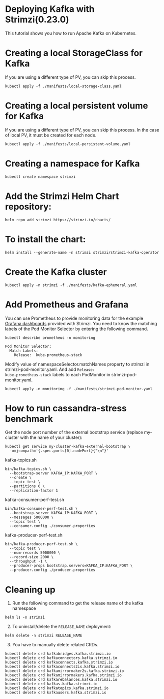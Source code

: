 # Deploying Kafka with Strimzi(0.23.0)
This tutorial shows you how to run Apache Kafka on Kubernetes.  

# Creating a local StorageClass for Kafka
If you are using a different type of PV, you can skip this process.  
```
kubectl apply -f ./manifests/local-storage-class.yaml
```

# Creating a local persistent volume for Kafka
If you are using a different type of PV, you can skip this process.
In the case of local PV, it must be created for each node.  
```
kubectl apply -f ./manifests/local-persistent-volume.yaml
```

# Creating a namespace for Kafka
```
kubectl create namespace strimzi
```

# Add the Strimzi Helm Chart repository:
```
helm repo add strimzi https://strimzi.io/charts/
```

# To install the chart:
```
helm install --generate-name -n strimzi strimzi/strimzi-kafka-operator
```

# Create the Kafka cluster
```
kubectl apply -n strimzi -f ./manifests/kafka-ephemeral.yaml
```

# Add Prometheus and Grafana
You can use Prometheus to provide monitoring data for the example 
[Grafana dashboards](https://github.com/strimzi/strimzi-kafka-operator/tree/main/examples/metrics/grafana-dashboards) 
provided with Strimzi. You need to know the matching labels of the Pod Monitor Selector by entering the following command.  
```
kubectl describe prometheus -n monitoring
```

```
Pod Monitor Selector:
  Match Labels:
    Release:  kube-prometheus-stack
```

Modify value of namespaceSelector.matchNames property to strimzi in strimzi-pod-monitor.yaml. 
And add <code>Release: kube-prometheus-stack</code> labels to each PodMonitor in strimzi-pod-monitor.yaml.

```
kubectl apply -n monitoring -f ./manifests/strimzi-pod-monitor.yaml
```

# How to run cassandra-stress benchmark

Get the node port number of the external bootstrap service (replace my-cluster with the name of your cluster):  

```
kubectl get service my-cluster-kafka-external-bootstrap \
  -o=jsonpath='{.spec.ports[0].nodePort}{"\n"}'
```

kafka-topics.sh
```
bin/kafka-topics.sh \
  --bootstrap-server KAFKA_IP:KAFKA_PORT \
  --create \
  --topic test \
  --partitions 6 \
  --replication-factor 1
```

kafka-consumer-perf-test.sh
```
bin/kafka-consumer-perf-test.sh \
  --bootstrap-server KAFKA_IP:KAFKA_PORT \
  --messages 5000000 \
  --topic test \
  --consumer.config ./consumer.properties
```

kafka-producer-perf-test.sh
```
bin/kafka-producer-perf-test.sh \
  --topic test \
  --num-records 5000000 \
  --record-size 2000 \
  --throughput -1 \
  --producer-props bootstrap.servers=KAFKA_IP:KAFKA_PORT \
  --producer.config ./producer.properties
```

# Cleaning up

1. Run the following command to get the release name of the kafka namespace  
```
helm ls -n strimzi
```

2. To uninstall/delete the <code>RELEASE_NAME</code> deployment:  
```
helm delete -n strimzi RELEASE_NAME
```
   
3. You have to manually delete related CRDs.

```
kubectl delete crd kafkabridges.kafka.strimzi.io         
kubectl delete crd kafkaconnectors.kafka.strimzi.io                      
kubectl delete crd kafkaconnects.kafka.strimzi.io                        
kubectl delete crd kafkaconnects2is.kafka.strimzi.io                     
kubectl delete crd kafkamirrormaker2s.kafka.strimzi.io                   
kubectl delete crd kafkamirrormakers.kafka.strimzi.io                    
kubectl delete crd kafkarebalances.kafka.strimzi.io                      
kubectl delete crd kafkas.kafka.strimzi.io                               
kubectl delete crd kafkatopics.kafka.strimzi.io                          
kubectl delete crd kafkausers.kafka.strimzi.io
```
